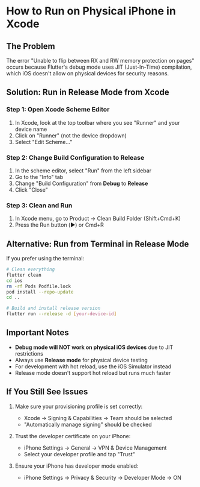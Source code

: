 # How to Run on Physical iPhone in Xcode

## The Problem
The error "Unable to flip between RX and RW memory protection on pages" occurs because Flutter's debug mode uses JIT (Just-In-Time) compilation, which iOS doesn't allow on physical devices for security reasons.

## Solution: Run in Release Mode from Xcode

### Step 1: Open Xcode Scheme Editor
1. In Xcode, look at the top toolbar where you see "Runner" and your device name
2. Click on "Runner" (not the device dropdown)
3. Select "Edit Scheme..."

### Step 2: Change Build Configuration to Release
1. In the scheme editor, select "Run" from the left sidebar
2. Go to the "Info" tab
3. Change "Build Configuration" from **Debug** to **Release**
4. Click "Close"

### Step 3: Clean and Run
1. In Xcode menu, go to Product → Clean Build Folder (Shift+Cmd+K)
2. Press the Run button (▶️) or Cmd+R

## Alternative: Run from Terminal in Release Mode

If you prefer using the terminal:

```bash
# Clean everything
flutter clean
cd ios
rm -rf Pods Podfile.lock
pod install --repo-update
cd ..

# Build and install release version
flutter run --release -d [your-device-id]
```

## Important Notes

- **Debug mode will NOT work on physical iOS devices** due to JIT restrictions
- Always use **Release mode** for physical device testing
- For development with hot reload, use the iOS Simulator instead
- Release mode doesn't support hot reload but runs much faster

## If You Still See Issues

1. Make sure your provisioning profile is set correctly:
   - Xcode → Signing & Capabilities → Team should be selected
   - "Automatically manage signing" should be checked

2. Trust the developer certificate on your iPhone:
   - iPhone Settings → General → VPN & Device Management
   - Select your developer profile and tap "Trust"

3. Ensure your iPhone has developer mode enabled:
   - iPhone Settings → Privacy & Security → Developer Mode → ON
